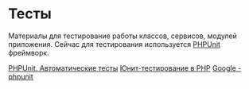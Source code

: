 # Тесты

Материалы для тестирование работы классов, сервисов, модулей приложения. Сейчас для тестирования используется [PHPUnit](https://phpunit.de/) фреймворк. 

[PHPUnit. Автоматические тесты](https://habrahabr.ru/post/87922/)
[Юнит-тестирование в PHP](https://habrahabr.ru/post/56289/)
[Google - phpunit](https://www.google.ru/webhp#q=phpunit)

